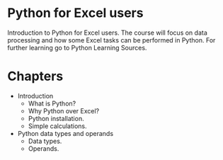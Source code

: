 # Python for Excel users

Introduction to Python for Excel users. The course will focus on data processing and how some Excel tasks can be performed in Python.
For further learning go to Python Learning Sources.

# Chapters

- Introduction
  - What is Python?
  - Why Python over Excel?
  - Python installation.
  - Simple calculations.
- Python data types and operands
  - Data types.
  - Operands.
